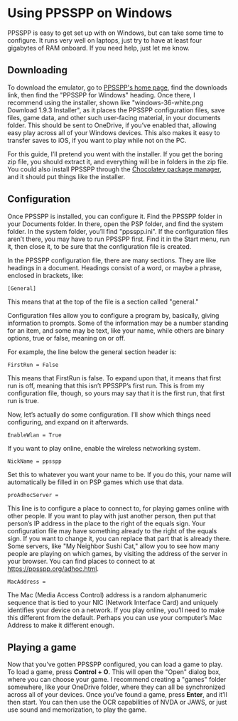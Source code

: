 # Using PPSSPP on Windows

PPSSPP is easy to get set up with on Windows, but can take some time
to configure. It runs very well on laptops, just try to have at least
four gigabytes of RAM onboard. If you need help, just let me know.

## Downloading

To download the emulator, go to [PPSSPP's home
page](https://ppsspp.org), find the downloads link, then find the
"PPSSPP for Windows" heading. Once there, I recommend using the
installer, shown like "windows-36-white.png Download 1.9.3 Installer",
as it places the PPSSPP configuration files, save files, game data,
and other such user-facing material, in your documents folder. This
should be sent to OneDrive, if you’ve enabled that, allowing easy play
across all of your Windows devices. This also makes it easy to
transfer saves to iOS, if you want to play while not on the PC.

For this guide, I’ll pretend you went with the installer. If you get
the boring zip file, you should extract it, and everything will be in
folders in the zip file. You could also install PPSSPP through the
[Chocolatey package manager](https://chocolatey.org), and it should
put things like the installer.

## Configuration

Once PPSSPP is installed, you can configure it. Find the PPSSPP folder
in your Documents folder. In there, open the PSP folder, and find the
system folder. In the system folder, you’ll find "ppsspp.ini". If the
configuration files aren’t there, you may have to run PPSSPP first.
Find it in the Start menu, run it, then close it, to be sure that the
configuration file is created.

In the PPSSPP configuration file, there are many sections. They are
like headings in a document. Headings consist of a word, or maybe a
phrase, enclosed in brackets, like:

	[General]

This means that at the top of the file is a section called "general."

Configuration files allow you to configure a program by, basically,
giving information to prompts. Some of the information may be a number
standing for an item, and some may be text, like your name, while
others are binary options, true or false, meaning on or off.

For example, the line below the general section header is:

	FirstRun = False

This means that FirstRun is false. To expand upon that, it means  that
first run is off, meaning that this isn’t PPSSPP’s first run. This is
from my configuration file, though, so yours may say that it is the
first run, that first run is true.

Now, let’s actually do some configuration. I’ll show which things need
configuring, and expand on it afterwards.

	EnableWlan = True

If you want to play online, enable the wireless networking system.

	NickName = ppsspp

Set this to whatever you want your name to be. If you do this, your
name will automatically be filled in on PSP games which use that data.

	proAdhocServer = 

This line is to configure a place to connect to, for playing games
online with other people. If you want to play with just another
person, then put that person’s IP address in the place to the right of
the equals sign. Your configuration file may have something already to
the right of the equals sign. If you want to change it, you can
replace that part that is already there. Some servers, like "My
Neighbor Sushi Cat," allow you to see how many people are playing on
which games, by visiting the address of the server in your browser.
You can find places to connect to at <https://ppsspp.org/adhoc.html>.

	MacAddress = 

The Mac (Media Access Control) address is a random alphanumeric sequence that is tied to your NIC (Network Interface Card) and uniquely identifies your device on a network. If you play online, you’ll need to
make this different from the default. Perhaps you can use your
computer’s Mac Address to make it different enough.

## Playing a game

Now that you’ve gotten PPSSPP configured, you can load a game to play.
To load a game, press **Control + O**. This will open the "Open"
dialog box, where you can choose your game. I recommend creating a
"games" folder somewhere, like your OneDrive folder, where they can
all be synchronized across all of your devices. Once you’ve found a
game, press **Enter**, and it’ll then start. You can then use the OCR
capabilities of NVDA or JAWS, or just use sound and memorization, to
play the game.
